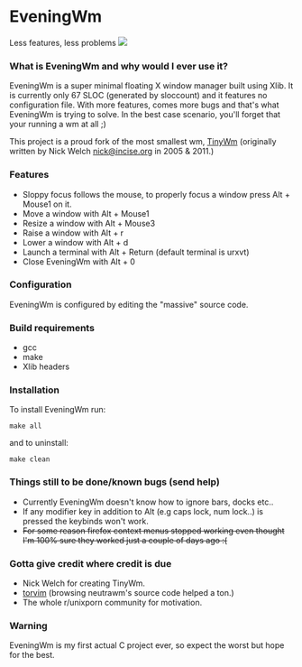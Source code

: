 # EveningWm

Less features, less problems
![](https://preview.redd.it/zy0hoxsicvx11.png?width=960&crop=smart&auto=webp&s=0fd9ce892e57e8a8631af4543e48f4b6e42558b3)

### What is EveningWm and why would I ever use it?
EveningWm is a super minimal floating X window manager built using Xlib. It is currently only 67 SLOC (generated by sloccount) and it features no configuration file.
With more features, comes more bugs and that's what EveningWm is trying to solve. In the best case scenario, you'll forget that your running a wm at all ;)


This project is a proud fork of the most smallest wm, [TinyWm](http://incise.org/tinywm.html)
(originally written by Nick Welch <nick@incise.org> in 2005 & 2011.)

### Features
* Sloppy focus follows the mouse, to properly focus a window press Alt + Mouse1 on it.
* Move a window with Alt + Mouse1
* Resize a window with Alt + Mouse3
* Raise a window with Alt + r
* Lower a window with Alt + d
* Launch a terminal with Alt + Return (default terminal is urxvt)
* Close EveningWm with Alt + 0

### Configuration
EveningWm is configured by editing the "massive" source code.

### Build requirements
* gcc
* make
* Xlib headers

### Installation
To install EveningWm run:
```
make all
```

and to uninstall:
```
make clean
```

### Things still to be done/known bugs (send help)
* Currently EveningWm doesn't know how to ignore bars, docks etc..
* If any modifier key in addition to Alt (e.g caps lock, num lock..) is pressed the keybinds won't work.
* ~~For some reason firefox context menus stopped working even thought I'm 100% sure they worked just a couple of days ago :(~~

### Gotta give credit where credit is due
* Nick Welch for creating TinyWm.
* [torvim](https://github.com/torvim) (browsing neutrawm's source code helped a ton.)
* The whole r/unixporn community for motivation.

### Warning
EveningWm is my first actual C project ever, so expect the worst but hope for the best.